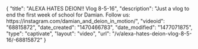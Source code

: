 {
    "title": "ALEXA HATES DEION!! Vlog 8-5-16",
    "description": "Just a vlog to end the first week of school for Damian. Follow us: https:\/\/instagram.com\/damian_and_deion_in_motion\/",
    "videoid": "68815872",
    "date_created": "1470466783",
    "date_modified": "1477071875",
    "type": "captivate",
    "layout": "video",
    "url": "\/v\/alexa-hates-deion-vlog-8-5-16\/-68815872"
}
